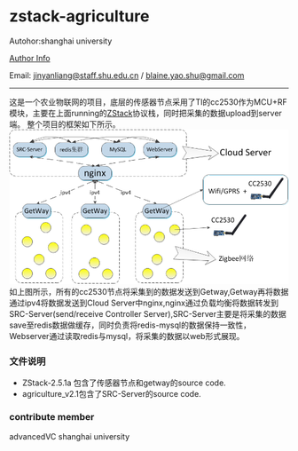 # zstack-agriculture
Autohor:shanghai university

[Author Info](http://www.scie-ce.shu.edu.cn/Default.aspx?tabid=17377)

Email: jinyanliang@staff.shu.edu.cn / blaine.yao.shu@gmail.com
***
这是一个农业物联网的项目，底层的传感器节点采用了TI的cc2530作为MCU+RF模块，主要在上面running的[ZStack](http://www.ti.com.cn/tool/cn/z-stack)协议栈，同时把采集的数据upload到server端。
整个项目的框架如下所示。
![Struct](/1.png)
如上图所示，所有的cc2530节点将采集到的数据发送到Getway,Getway再将数据通过ipv4将数据发送到Cloud Server中nginx,nginx通过负载均衡将数据转发到SRC-Server(send/receive Controller Server),SRC-Server主要是将采集的数据save至redis数据做缓存，同时负责将redis-mysql的数据保持一致性，Webserver通过读取redis与mysql，将采集的数据以web形式展现。

### 文件说明
* ZStack-2.5.1a 包含了传感器节点和getway的source code.
* agriculture_v2.1包含了SRC-Server的source code.

### contribute member
advancedVC  shanghai university
